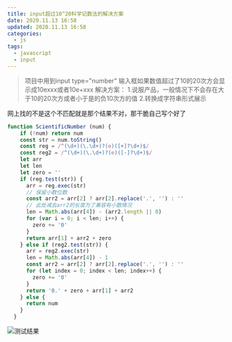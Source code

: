 ```yaml
---
title: input超过10^20科学记数法的解决方案
date: 2020.11.13 16:58
updated: 2020.11.13 16:58
categories: 
  - js
tags:
  - javascript
  - input
---
```

>项目中用到input type="number" 输入框如果数值超过了10的20次方会显示成10exxx或者10e+xxx 
>解决方案：
>1.说服产品，一般情况下不会存在大于10的20次方或者小于是的负10次方的值
>2.转换成字符串形式展示

网上找的不是这个不匹配就是那个结果不对，那干脆自己写个好了
<!-- more -->
```javascript
function ScientificNumber (num) {
    if (!num) return num
    const str = num.toString()
    const reg = /^(\d+)(\.\d+)?(e)([+]?\d+)$/
    const reg2 = /^(\d+)(\.\d+)?(e)([-]?\d+)$/
    let arr
    let len
    let zero = ''
    if (reg.test(str)) {
      arr = reg.exec(str)
      // 保留小数位数
      const arr2 = arr[2] ? arr[2].replace('.', '') : ''
      // 此处减去arr2的长度为了兼容有小数情况
      len = Math.abs(arr[4]) - (arr2.length || 0)
      for (var i = 0; i < len; i++) {
        zero += '0'
      }
      return arr[1] + arr2 + zero
    } else if (reg2.test(str)) {
      arr = reg2.exec(str)
      len = Math.abs(arr[4]) - 1
      const arr2 = arr[2] ? arr[2].replace('.', '') : ''
      for (let index = 0; index < len; index++) {
        zero += '0'
      }
      return '0.' + zero + arr[1] + arr2
    } else {
      return num
    }
  }
```

![测试结果](https://fastly.jsdelivr.net/gh/BestJarvan/pic-imgs/imgs/202201171510537.png)